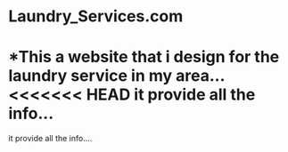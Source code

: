 # Laundry_Services.com
 *This a website that i design for the laundry service in my area...
<<<<<<< HEAD
  it provide all the info...
=======
  it provide all the info....
>>>>>>> 
